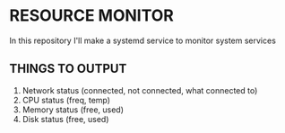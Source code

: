 # RESOURCE MONITOR
In this repository I'll make a systemd service to monitor system services

## THINGS TO OUTPUT
1. Network status (connected, not connected, what connected to)
2. CPU status (freq, temp)
3. Memory status (free, used)
4. Disk status (free, used)